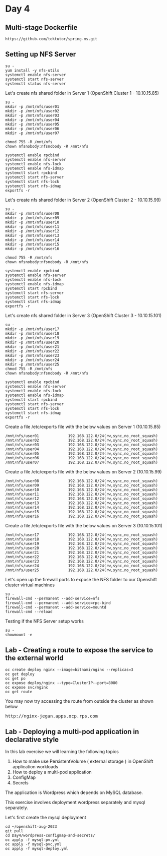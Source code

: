 # Day 4

## Multi-stage Dockerfile
```
https://github.com/tektutor/spring-ms.git
```

## Setting up NFS Server
```
su -
yum install -y nfs-utils
systemctl enable nfs-server
systemctl start nfs-server
systemctl status nfs-server
```

Let's create nfs shared folder in Server 1 (OpenShift Cluster 1 - 10.10.15.85)
```
su -
mkdir -p /mnt/nfs/user01
mkdir -p /mnt/nfs/user02
mkdir -p /mnt/nfs/user03
mkdir -p /mnt/nfs/user04
mkdir -p /mnt/nfs/user05
mkdir -p /mnt/nfs/user06
mkdir -p /mnt/nfs/user07

chmod 755 -R /mnt/nfs
chown nfsnobody:nfsnobody -R /mnt/nfs

systemctl enable rpcbind
systemctl enable nfs-server
systemctl enable nfs-lock
systemctl enable nfs-idmap
systemctl start rpcbind
systemctl start nfs-server
systemctl start nfs-lock
systemctl start nfs-idmap
exportfs -r
```

Let's create nfs shared folder in Server 2 (OpenShift Cluster 2 - 10.10.15.99)
```
su -
mkdir -p /mnt/nfs/user08
mkdir -p /mnt/nfs/user09
mkdir -p /mnt/nfs/user10
mkdir -p /mnt/nfs/user11
mkdir -p /mnt/nfs/user12
mkdir -p /mnt/nfs/user13
mkdir -p /mnt/nfs/user14
mkdir -p /mnt/nfs/user15
mkdir -p /mnt/nfs/user16

chmod 755 -R /mnt/nfs
chown nfsnobody:nfsnobody -R /mnt/nfs

systemctl enable rpcbind
systemctl enable nfs-server
systemctl enable nfs-lock
systemctl enable nfs-idmap
systemctl start rpcbind
systemctl start nfs-server
systemctl start nfs-lock
systemctl start nfs-idmap
exportfs -r
```

Let's create nfs shared folder in Server 3 (OpenShift Cluster 3 - 10.10.15.101)
```
su -
mkdir -p /mnt/nfs/user17
mkdir -p /mnt/nfs/user18
mkdir -p /mnt/nfs/user19
mkdir -p /mnt/nfs/user20
mkdir -p /mnt/nfs/user21
mkdir -p /mnt/nfs/user22
mkdir -p /mnt/nfs/user23
mkdir -p /mnt/nfs/user24
mkdir -p /mnt/nfs/user25
chmod 755 -R /mnt/nfs
chown nfsnobody:nfsnobody -R /mnt/nfs

systemctl enable rpcbind
systemctl enable nfs-server
systemctl enable nfs-lock
systemctl enable nfs-idmap
systemctl start rpcbind
systemctl start nfs-server
systemctl start nfs-lock
systemctl start nfs-idmap
exportfs -r
```



Create a file /etc/exports file with the below values on Server 1 (10.10.15.85)
```
/mnt/nfs/user01				192.168.122.0/24(rw,sync,no_root_squash)
/mnt/nfs/user02				192.168.122.0/24(rw,sync,no_root_squash)
/mnt/nfs/user03				192.168.122.0/24(rw,sync,no_root_squash)
/mnt/nfs/user04				192.168.122.0/24(rw,sync,no_root_squash)
/mnt/nfs/user05				192.168.122.0/24(rw,sync,no_root_squash)
/mnt/nfs/user06				192.168.122.0/24(rw,sync,no_root_squash)
/mnt/nfs/user07				192.168.122.0/24(rw,sync,no_root_squash)
```

Create a file /etc/exports file with the below values on Server 2 (10.10.15.99)
```
/mnt/nfs/user08				192.168.122.0/24(rw,sync,no_root_squash)
/mnt/nfs/user09				192.168.122.0/24(rw,sync,no_root_squash)
/mnt/nfs/user10				192.168.122.0/24(rw,sync,no_root_squash)
/mnt/nfs/user11				192.168.122.0/24(rw,sync,no_root_squash)
/mnt/nfs/user12				192.168.122.0/24(rw,sync,no_root_squash)
/mnt/nfs/user13				192.168.122.0/24(rw,sync,no_root_squash)
/mnt/nfs/user14				192.168.122.0/24(rw,sync,no_root_squash)
/mnt/nfs/user15				192.168.122.0/24(rw,sync,no_root_squash)
/mnt/nfs/user16				192.168.122.0/24(rw,sync,no_root_squash)
```

Create a file /etc/exports file with the below values on Server 3 (10.10.15.101)
```
/mnt/nfs/user17				192.168.122.0/24(rw,sync,no_root_squash)
/mnt/nfs/user18				192.168.122.0/24(rw,sync,no_root_squash)
/mnt/nfs/user19				192.168.122.0/24(rw,sync,no_root_squash)
/mnt/nfs/user20				192.168.122.0/24(rw,sync,no_root_squash)
/mnt/nfs/user21				192.168.122.0/24(rw,sync,no_root_squash)
/mnt/nfs/user22				192.168.122.0/24(rw,sync,no_root_squash)
/mnt/nfs/user23				192.168.122.0/24(rw,sync,no_root_squash)
/mnt/nfs/user24				192.168.122.0/24(rw,sync,no_root_squash)
/mnt/nfs/user25				192.168.122.0/24(rw,sync,no_root_squash)
```
Let's open up the firewall ports to expose the NFS folder to our Openshift cluster virtual machines
```
su -
firewall-cmd --permanent --add-service=nfs
firewall-cmd --permanent --add-service=rpc-bind
firewall-cmd --permanent --add-service=mountd
firewall-cmd --reload
```

Testing if the NFS Server setup works
```
su -
showmount -e
```

## Lab - Creating a route to expose the service to the external world
```
oc create deploy nginx --image=bitnami/nginx --replicas=3
oc get deploy
oc get po
oc expose deploy/nginx --type=ClusterIP--port=8080
oc expose svc/nginx
oc get route
```

You may now try accessing the route from outside the cluster as shown below
<pre>
http://nginx-jegan.apps.ocp.rps.com
</pre>

## Lab - Deploying a multi-pod application in declarative style
In this lab exercise we will learning the following topics
1. How to make use PersistentVolume ( external storage ) in OpenShift application workloads
2. How to deploy a multi-pod application
3. ConfigMap
4. Secrets

The application is Wordpress which depends on MySQL database.

This exercise involves deployment wordpress separately and mysql separately.

Let's first create the mysql deployment
```
cd ~/openshift-aug-2023
git pull
cd Day4/wordpress-configmap-and-secrets/
oc apply -f mysql-pv.yml
oc apply -f mysql-pvc.yml
oc apply -f mysql-deploy.yml
```

